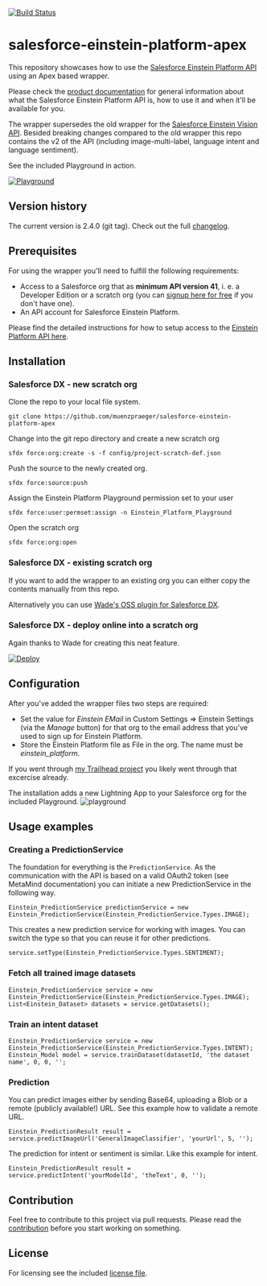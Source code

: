 [![Build Status](https://travis-ci.org/muenzpraeger/salesforce-einstein-platform-apex.svg?branch=master)](https://travis-ci.org/muenzpraeger/salesforce-einstein-platform-apex)

# salesforce-einstein-platform-apex

This repository showcases how to use the [Salesforce Einstein Platform API](https://metamind.readme.io/) using an Apex based wrapper.

Please check the [product documentation](https://metamind.readme.io/) for general information about what the Salesforce Einstein Platform API is, how to use it and when it'll be available for you.

The wrapper supersedes the old wrapper for the [Salesforce Einstein Vision API](https://github.com/muenzpraeger/salesforce-einstein-vision-apex). Besided breaking changes compared to the old wrapper this repo contains the v2 of the API (including image-multi-label, language intent and language sentiment).

See the included Playground in action.

[![Playground](https://img.youtube.com/vi/poY8wR0pVks/0.jpg)](https://www.youtube.com/watch?v=poY8wR0pVks)

## Version history

The current version is 2.4.0 (git tag). Check out the full [changelog](https://github.com/muenzpraeger/salesforce-einstein-platform-apex/blob/master/CHANGELOG.md).

## Prerequisites

For using the wrapper you'll need to fulfill the following requirements:
* Access to a Salesforce org that as **minimum API version 41**, i. e. a Developer Edition or a scratch org (you can [signup here for free](https://developer.salesforce.com/signup) if you don't have one).
* An API account for Salesforce Einstein Platform.

Please find the detailed instructions for how to setup access to the [Einstein Platform API here](https://metamind.readme.io/docs/what-you-need-to-call-api).

## Installation

### Salesforce DX - new scratch org

Clone the repo to your local file system.

```
git clone https://github.com/muenzpraeger/salesforce-einstein-platform-apex
```

Change into the git repo directory and create a new scratch org

```
sfdx force:org:create -s -f config/project-scratch-def.json
```

Push the source to the newly created org.
```
sfdx force:source:push
```

Assign the Einstein Platform Playground permission set to your user

```
sfdx force:user:permset:assign -n Einstein_Platform_Playground
````

Open the scratch org

```
sfdx force:org:open
```

### Salesforce DX - existing scratch org

If you want to add the wrapper to an existing org you can either copy the contents manually from this repo.

Alternatively you can use [Wade's OSS plugin for Salesforce DX](https://www.npmjs.com/package/sfdx-waw-plugin).

### Salesforce DX - deploy online into a scratch org

Again thanks to Wade for creating this neat feature.

[![Deploy](https://deploy-to-sfdx.com/dist/assets/images/DeployToSFDX.svg)](https://deploy-to-sfdx.com/deploy)

## Configuration

After you've added the wrapper files two steps are required:

* Set the value for _Einstein EMail_ in Custom Settings => Einstein Settings (via the _Manage_ button) for that org to the email address that you've used to sign up for Einstein Platform.
* Store the Einstein Platform file as File in the org. The name must be _einstein_platform_.

If you went through [my Trailhead project](https://trailhead.salesforce.com/projects/build-a-cat-rescue-app-that-recognizes-cat-breeds) you likely went through that excercise already.

The installation adds a new Lightning App to your Salesforce org for the included Playground.
![playground](resources/einstein_platform.png)

## Usage examples
### Creating a PredictionService

The foundation for everything is the `PredictionService`. As the communication with the API is based on a valid OAuth2 token (see MetaMind documentation) you can initiate a new PredictionService in the following way.

```
Einstein_PredictionService predictionService = new Einstein_PredictionService(Einstein_PredictionService.Types.IMAGE);
```

This creates a new prediction service for working with images. You can switch the type so that you can reuse it for other predictions.

```
service.setType(Einstein_PredictionService.Types.SENTIMENT);
```

### Fetch all trained image datasets

```
Einstein_PredictionService service = new Einstein_PredictionService(Einstein_PredictionService.Types.IMAGE);
List<Einstein_Dataset> datasets = service.getDatasets();
```

### Train an intent dataset

```
Einstein_PredictionService service = new Einstein_PredictionService(Einstein_PredictionService.Types.INTENT);
Einstein_Model model = service.trainDataset(datasetId, 'the dataset name', 0, 0, '';
```

### Prediction

You can predict images either by sending Base64, uploading a Blob or a remote (publicly available!) URL. See this example how to validate a remote URL.

```
Einstein_PredictionResult result = service.predictImageUrl('GeneralImageClassifier', 'yourUrl', 5, '');
```

The prediction for intent or sentiment is similar. Like this example for intent.

```
Einstein_PredictionResult result = service.predictIntent('yourModelId', 'theText', 0, '');
```


## Contribution

Feel free to contribute to this project via pull requests. Please read the [contribution](https://github.com/muenzpraeger/salesforce-einstein-platform-apex/blob/master/CONTRIBUTION.md) before you start working on something.

## License

For licensing see the included [license file](https://github.com/muenzpraeger/salesforce-einstein-platform-apex/blob/master/LICENSE.md).
